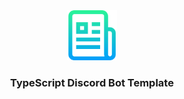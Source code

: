 <div align="center">
  <a href="https://i.imgur.com/XOqAELg.png">
    <img src="images/logo.png" alt="Logo" width="80" height="80">
  </a>

  <h3 align="center">TypeScript Discord Bot Template</h3>
</div>
